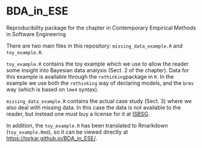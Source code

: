 # BDA_in_ESE
Reproducibility package for the chapter in Contemporary Empirical Methods in Software Engineering

There are two main files in this repository: `missing_data_example.R` and `toy_example.R`.

`toy_example.R` contains the toy example which we use to allow the reader some insight into Bayesian data analysis (Sect. 2 of the chapter). Data for this example is available through the `rethinking`package in `R`. In the example we use both the `rethinking` way of declaring models, and the `brms` way (which is based on `lme4` syntax).

`missing_data_example.R` contains the actual case study (Sect. 3) where we also deal with missing data. In this case the data is not available to the reader, but instead one must buy a license for it at [ISBSG](https://www.isbsg.org).

In addition, the `toy_example.R` has been translated to Rmarkdown (`toy_example.Rmd`), so it can be viewed directly at <https://torkar.github.io/BDA_in_ESE/>.